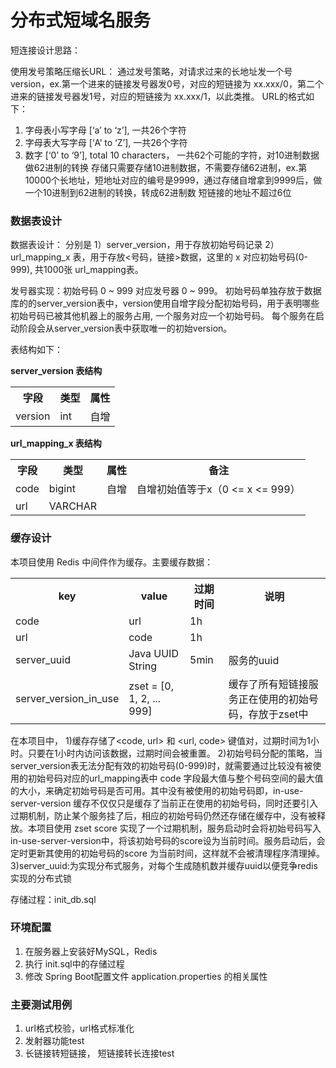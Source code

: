 # 分布式短域名服务

短连接设计思路：

使用发号策略压缩长URL：
通过发号策略，对请求过来的长地址发一个号version，ex.第一个进来的链接发号器发0号，对应的短链接为 xx.xxx/0，第二个进来的链接发号器发1号，对应的短链接为 xx.xxx/1，以此类推。
URL的格式如下：
1) 字母表小写字母 [‘a’ to ‘z’], 一共26个字符
2) 字母表大写字母 [‘A’ to ‘Z’], 一共26个字符
3) 数字 [‘0’ to ‘9’], total 10 characters， 一共62个可能的字符，对10进制数据做62进制的转换
存储只需要存储10进制数据，不需要存储62进制，ex.第10000个长地址，短地址对应的编号是9999，通过存储自增拿到9999后，做一个10进制到62进制的转换，转成62进制数
短链接的地址不超过6位

### 数据表设计

数据表设计：
分别是
1）server_version，用于存放初始号码记录
2）url_mapping_x 表，用于存放<号码，链接>数据，这里的 x 对应初始号码(0-999), 共1000张 url_mapping表。

发号器实现：初始号码 0 ~ 999 对应发号器 0 ~ 999。
初始号码单独存放于数据库的的server_version表中，version使用自增字段分配初始号码，用于表明哪些初始号码已被其他机器上的服务占用, 一个服务对应一个初始号码。
每个服务在启动阶段会从server_version表中获取唯一的初始version。

表结构如下：

**server_version 表结构**
<table>
  <tr>
    <th>字段</th>
    <th>类型</th>
    <th>属性</th>
  </tr>
  <tr>
    <td>version</td>
    <td>int</td>
    <td>自增</td>
  </tr>
</table>

**url_mapping_x 表结构**
<table>
  <tr>
    <th>字段</th>
    <th>类型</th>
    <th>属性</th>
    <th>备注</th>
  </tr>
  <tr>
    <td>code</td>
    <td>bigint</td>
    <td>自增</td>
    <td>自增初始值等于x（0 <= x <= 999）</td>
  </tr>
  <tr>
    <td>url</td>
    <td>VARCHAR</td>
    <td></td>
    <td></td>
  </tr>
</table>

### 缓存设计
本项目使用 Redis 中间件作为缓存。主要缓存数据：
<table>
  <tr>
    <th>key</th>
    <th>value</th>
    <th>过期时间</th>
    <th>说明</th>
  </tr>
  <tr>
    <td>code</td>
    <td>url</td>
    <td>1h</td>
    <td></td>
  </tr>
<tr>
    <td>url</td>
    <td>code</td>
    <td>1h</td>
    <td></td>
  <tr>
    <td>server_uuid</td>
    <td>Java UUID String</td>
    <td>5min</td>
    <td>服务的uuid</td>
  </tr>
  <tr>
    <td>server_version_in_use</td>
    <td>zset = [0, 1, 2, ... 999]</td>
    <td></td>
    <td>缓存了所有短链接服务正在使用的初始号码，存放于zset中</td>
  </tr>
  </tr>
</table>

在本项目中，
1)缓存存储了<code, url> 和 <url, code> 键值对，过期时间为1小时。只要在1小时内访问该数据，过期时间会被重置。
2)初始号码分配的策略，当server_version表无法分配有效的初始号码(0-999)时，就需要通过比较没有被使用的初始号码对应的url_mapping表中 code 字段最大值与整个号码空间的最大值的大小，来确定初始号码是否可用。其中没有被使用的初始号码即，in-use-server-version 缓存不仅仅只是缓存了当前正在使用的初始号码，同时还要引入过期机制，防止某个服务挂了后，相应的初始号码仍然还存储在缓存中，没有被释放。本项目使用 zset score 实现了一个过期机制，服务启动时会将初始号码写入 in-use-server-version中，将该初始号码的score设为当前时间。服务启动后，会定时更新其使用的初始号码的score 为当前时间，这样就不会被清理程序清理掉。
3)server_uuid:为实现分布式服务，对每个生成随机数并缓存uuid以便竞争redis实现的分布式锁

存储过程：init_db.sql

### 环境配置
1. 在服务器上安装好MySQL，Redis
2. 执行 init.sql中的存储过程
3. 修改 Spring Boot配置文件 application.properties 的相关属性

### 主要测试用例
1. url格式校验，url格式标准化
2. 发射器功能test
3. 长链接转短链接， 短链接转长连接test
